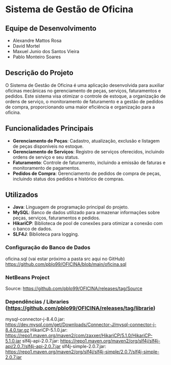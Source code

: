 # Sistema de Gestão de Oficina

## Equipe de Desenvolvimento

- Alexandre Mattos Rosa
- David Mortel
- Maxuel Junio dos Santos Vieira
- Pablo Monteiro Soares

## Descrição do Projeto

O Sistema de Gestão de Oficina é uma aplicação desenvolvida para auxiliar oficinas mecânicas no gerenciamento de peças, serviços, faturamentos e pedidos. 
Este sistema visa otimizar o controle de estoque, a organização de ordens de serviço, o monitoramento de faturamento e a gestão de pedidos de 
compra, proporcionando uma maior eficiência e organização para a oficina.

## Funcionalidades Principais

- **Gerenciamento de Peças**: Cadastro, atualização, exclusão e listagem de peças disponíveis no estoque.
- **Gerenciamento de Serviços**: Registro de serviços oferecidos, incluindo ordens de serviço e seu status.
- **Faturamento**: Controle de faturamento, incluindo a emissão de faturas e monitoramento de pagamentos.
- **Pedidos de Compra**: Gerenciamento de pedidos de compra de peças, incluindo status dos pedidos e histórico de compras.

## Utilizados

- **Java**: Linguagem de programação principal do projeto.
- **MySQL**: Banco de dados utilizado para armazenar informações sobre peças, serviços, faturamentos e pedidos.
- **HikariCP**: Biblioteca de pool de conexões para otimizar a conexão com o banco de dados.
- **SLF4J**: Biblioteca para logging.

### Configuração do Banco de Dados

oficina.sql (vai estar próximo a pasta src aqui no GitHub)
https://github.com/pblo99/OFICINA/blob/main/oficina.sql

### NetBeans Project 

Source: https://github.com/pblo99/OFICINA/releases/tag/Source

### Dependências / Libraries (https://github.com/pblo99/OFICINA/releases/tag/librarie)

mysql-connector-j-8.4.0.jar: https://dev.mysql.com/get/Downloads/Connector-J/mysql-connector-j-8.4.0.tar.gz
HikariCP-5.1.0.jar: https://repo1.maven.org/maven2/com/zaxxer/HikariCP/5.1.0/HikariCP-5.1.0.jar
slf4j-api-2.0.7.jar: https://repo1.maven.org/maven2/org/slf4j/slf4j-api/2.0.7/slf4j-api-2.0.7.jar
slf4j-simple-2.0.7.jar: https://repo1.maven.org/maven2/org/slf4j/slf4j-simple/2.0.7/slf4j-simple-2.0.7.jar

